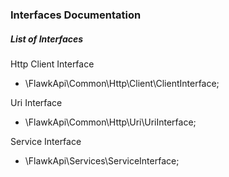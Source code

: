 ### Interfaces Documentation

##### List of Interfaces

Http Client Interface

- \FlawkApi\Common\Http\Client\ClientInterface;

Uri Interface

- \FlawkApi\Common\Http\Uri\UriInterface;

Service Interface

- \FlawkApi\Services\ServiceInterface;